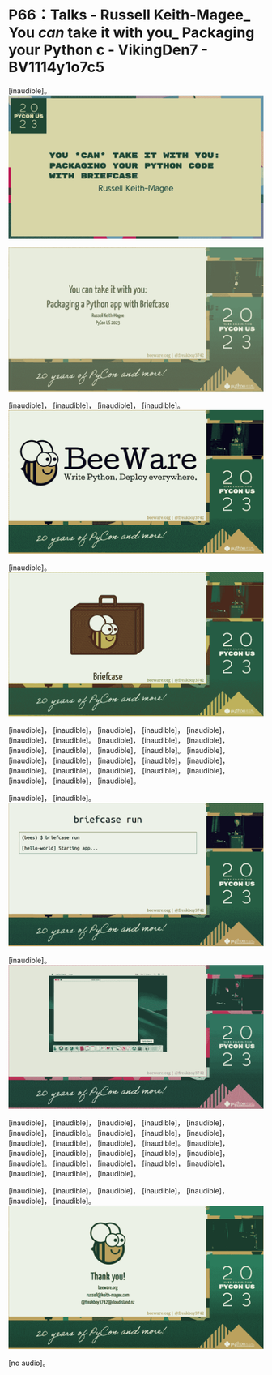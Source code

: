 # P66：Talks - Russell Keith-Magee_ You _can_ take it with you_ Packaging your Python c - VikingDen7 - BV1114y1o7c5

 [inaudible]。
![](img/fdb92bab6288f17dc4d9bee72972caa1_1.png)

![](img/fdb92bab6288f17dc4d9bee72972caa1_2.png)

 [inaudible]， [inaudible]， [inaudible]， [inaudible]。
![](img/fdb92bab6288f17dc4d9bee72972caa1_4.png)

 [inaudible]。
![](img/fdb92bab6288f17dc4d9bee72972caa1_6.png)

 [inaudible]， [inaudible]， [inaudible]， [inaudible]， [inaudible]， [inaudible]， [inaudible]。 [inaudible]， [inaudible]， [inaudible]， [inaudible]， [inaudible]， [inaudible]， [inaudible]。 [inaudible]， [inaudible]， [inaudible]， [inaudible]， [inaudible]， [inaudible]， [inaudible]。 [inaudible]， [inaudible]， [inaudible]， [inaudible]， [inaudible]， [inaudible]， [inaudible]。

 [inaudible]， [inaudible]。
![](img/fdb92bab6288f17dc4d9bee72972caa1_8.png)

 [inaudible]。
![](img/fdb92bab6288f17dc4d9bee72972caa1_10.png)

 [inaudible]， [inaudible]， [inaudible]， [inaudible]， [inaudible]， [inaudible]， [inaudible]。 [inaudible]， [inaudible]， [inaudible]， [inaudible]， [inaudible]， [inaudible]， [inaudible]。 [inaudible]， [inaudible]， [inaudible]， [inaudible]， [inaudible]， [inaudible]， [inaudible]。 [inaudible]， [inaudible]， [inaudible]， [inaudible]， [inaudible]， [inaudible]， [inaudible]。

 [inaudible]， [inaudible]， [inaudible]， [inaudible]， [inaudible]， [inaudible]， [inaudible]。
![](img/fdb92bab6288f17dc4d9bee72972caa1_12.png)

 [no audio]。